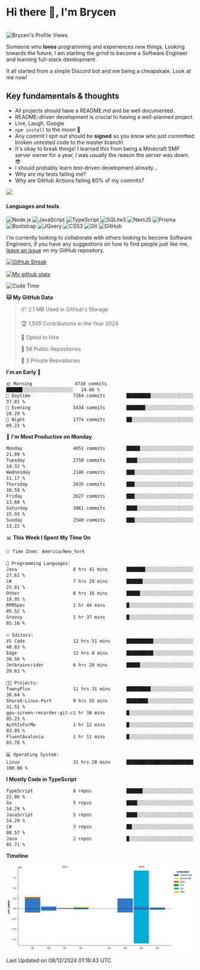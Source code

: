 # Hi there 👋, I'm Brycen

<br>
<img src="https://komarev.com/ghpvc/?username=BrycensRanch" alt="Brycen's Profile Views" />

Someone who **loves** programming and experiences new things. Looking towards the future, I am starting the grind to become a Software Engineer and learning full-stack development.

It all started from a simple Discord bot and me being a cheapskate. Look at me now!

## Key fundamentals & thoughts

- All projects should have a README.md and be well documented.
- README-driven development is crucial to having a well-planned project.
- Live, Laugh, Google
- `npm install` to the moon 🚀
- Any commit I spit out should be **signed** so you know who just committed broken untested code to the master branch!
- It's okay to break things! I learned this from being a Minecraft SMP server owner for a year, I was usually the reason the server was down. 😎
- I should probably learn test-driven development already...
- Why are my tests failing me?
- Why are GitHub Actions failing 80% of my commits? 

<img src="https://res.cloudinary.com/practicaldev/image/fetch/s--OoBLh7-Q--/c_limit%2Cf_auto%2Cfl_progressive%2Cq_auto%2Cw_880/https://cdn-images-1.medium.com/max/1614/1%2A8BlqJ8lNVZzuRjAg1mZ50w.png" height="400"/>

<h4>Languages and tools</h4>
<p>
  <img src="https://img.shields.io/badge/node.js%20-%2343853D.svg?&style=for-the-badge&logo=node.js&logoColor=white" alt="Node.js" />
  <img src="https://img.shields.io/badge/javascript%20-%23323330.svg?&style=for-the-badge&logo=javascript&logoColor=%23F7DF1E" alt="JavaScript" />
  <img src="https://img.shields.io/badge/typescript%20-%23323330.svg?&style=for-the-badge&logo=typescript&logoColor=#3467eb" alt="TypeScript" />
  <img src="https://img.shields.io/badge/sqlite3%20-%23323330.svg?&style=for-the-badge&logo=sqlite&logoColor=#3467eb" alt="SQLite3" />
  <img src="https://img.shields.io/badge/Next.JS%20-%23323330.svg?&style=for-the-badge&logo=next.js&logoColor=#3467eb" alt="NextJS" />
  <img src="https://img.shields.io/badge/Prisma%20-%23323330.svg?&style=for-the-badge&logo=prisma&logoColor=#3467eb" alt="Prisma" />
  <img src="https://img.shields.io/badge/bootstrap%20-%23323330.svg?&style=for-the-badge&logo=bootstrap" alt="Bootstrap" />
  <img src="https://img.shields.io/badge/jquery%20-%23323330.svg?&style=for-the-badge&logo=jquery" alt="JQuery" />
  <img src="https://img.shields.io/badge/css3%20-%23323330.svg?&style=for-the-badge&logo=css3" alt="CSS3" />
  <img src="https://img.shields.io/badge/git%20-%23323330.svg?&style=for-the-badge&logo=git" alt="Git" />
  <img src="https://img.shields.io/badge/github%20-%23323330.svg?&style=for-the-badge&logo=github" alt="GitHub" />
</p>

 I'm currently looking to collaborate with others looking to become Software Engineers, if you have any suggestions on how to find people just like me, [leave an issue](https://github.com/BrycensRanch/BrycensRanch/issues/new) on my GitHub repository.
 
 <p><a href="https://git.io/streak-stats"><img src="https://streak-stats.demolab.com?saas&user=BrycensRanch&amp;theme=dark&amp;hide_border=true&amp;fire=EB5454&amp;ring=0CEB19" alt="GitHub Streak"></a></p>

<a href="https://github.com/anuraghazra/github-readme-stats">
  <img align="center" src="https://github-readme-stats.anuraghazra1.vercel.app/api?username=BrycensRanch&show_icons=true&line_height=27&include_all_commits=true" alt="My github stats" />
</a>

<!--START_SECTION:waka-->
![Code Time](http://img.shields.io/badge/Code%20Time-1%2C275%20hrs%2045%20mins-blue)

**🐱 My GitHub Data** 

> 📦 2.1 MB Used in GitHub's Storage 
 > 
> 🏆 1,505 Contributions in the Year 2024
 > 
> 💼 Opted to Hire
 > 
> 📜 56 Public Repositories 
 > 
> 🔑 3 Private Repositories 
 > 
**I'm an Early 🐤** 

```text
🌞 Morning                4738 commits        ██████░░░░░░░░░░░░░░░░░░░   24.66 % 
🌆 Daytime                7264 commits        █████████░░░░░░░░░░░░░░░░   37.81 % 
🌃 Evening                5434 commits        ███████░░░░░░░░░░░░░░░░░░   28.29 % 
🌙 Night                  1774 commits        ██░░░░░░░░░░░░░░░░░░░░░░░   09.23 % 
```
📅 **I'm Most Productive on Monday** 

```text
Monday                   4051 commits        █████░░░░░░░░░░░░░░░░░░░░   21.09 % 
Tuesday                  2750 commits        ████░░░░░░░░░░░░░░░░░░░░░   14.32 % 
Wednesday                2146 commits        ███░░░░░░░░░░░░░░░░░░░░░░   11.17 % 
Thursday                 2035 commits        ███░░░░░░░░░░░░░░░░░░░░░░   10.59 % 
Friday                   2627 commits        ███░░░░░░░░░░░░░░░░░░░░░░   13.68 % 
Saturday                 3061 commits        ████░░░░░░░░░░░░░░░░░░░░░   15.93 % 
Sunday                   2540 commits        ███░░░░░░░░░░░░░░░░░░░░░░   13.22 % 
```


📊 **This Week I Spent My Time On** 

```text
🕑︎ Time Zone: America/New_York

💬 Programming Languages: 
Java                     8 hrs 41 mins       ███████░░░░░░░░░░░░░░░░░░   27.61 % 
C#                       7 hrs 29 mins       ██████░░░░░░░░░░░░░░░░░░░   23.81 % 
Other                    6 hrs 16 mins       █████░░░░░░░░░░░░░░░░░░░░   19.95 % 
RPMSpec                  1 hr 44 mins        █░░░░░░░░░░░░░░░░░░░░░░░░   05.52 % 
Groovy                   1 hr 37 mins        █░░░░░░░░░░░░░░░░░░░░░░░░   05.16 % 

🔥 Editors: 
VS Code                  12 hrs 51 mins      ██████████░░░░░░░░░░░░░░░   40.83 % 
Edge                     12 hrs 8 mins       ██████████░░░░░░░░░░░░░░░   38.56 % 
Jetbrainsrider           6 hrs 29 mins       █████░░░░░░░░░░░░░░░░░░░░   20.61 % 

🐱‍💻 Projects: 
TownyPlus                11 hrs 31 mins      █████████░░░░░░░░░░░░░░░░   36.64 % 
ShareX-Linux-Port        9 hrs 55 mins       ████████░░░░░░░░░░░░░░░░░   31.51 % 
gpu-screen-recorder-git-c1 hr 38 mins        █░░░░░░░░░░░░░░░░░░░░░░░░   05.23 % 
AuthIsForMe              1 hr 12 mins        █░░░░░░░░░░░░░░░░░░░░░░░░   03.85 % 
FluentAvalonia           1 hr 11 mins        █░░░░░░░░░░░░░░░░░░░░░░░░   03.78 % 

💻 Operating System: 
Linux                    31 hrs 28 mins      █████████████████████████   100.00 % 
```

**I Mostly Code in TypeScript** 

```text
TypeScript               8 repos             ██████░░░░░░░░░░░░░░░░░░░   22.86 % 
Go                       5 repos             ████░░░░░░░░░░░░░░░░░░░░░   14.29 % 
JavaScript               5 repos             ████░░░░░░░░░░░░░░░░░░░░░   14.29 % 
C#                       3 repos             ██░░░░░░░░░░░░░░░░░░░░░░░   08.57 % 
Java                     2 repos             █░░░░░░░░░░░░░░░░░░░░░░░░   05.71 % 
```



**Timeline**

![Lines of Code chart](https://raw.githubusercontent.com/BrycensRanch/BrycensRanch/main/assets/bar_graph.png)


 Last Updated on 08/12/2024 01:16:43 UTC
<!--END_SECTION:waka-->

<!--
**BrycensRanch/BrycensRanch** is a ✨ _special_ ✨ repository because its `README.md` (this file) appears on your GitHub profile.

Here are some ideas to get you started:

- 🔭 I’m currently working on ...
- 🌱 I’m currently learning ...
- 👯 I’m looking to collaborate on ...
- 🤔 I’m looking for help with ...
- 💬 Ask me about ...
- 📫 How to reach me: ...
- 😄 Pronouns: ...
- ⚡ Fun fact: ...
-->
